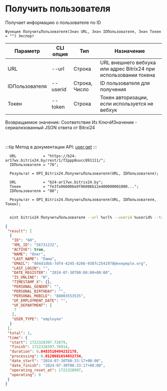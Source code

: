 ﻿---
sidebar_position: 2
---

# Получить пользователя
 Получает информацию о пользователе по ID



`Функция ПолучитьПользователя(Знач URL, Знач IDПользователя, Знач Токен = "") Экспорт`

  | Параметр | CLI опция | Тип | Назначение |
  |-|-|-|-|
  | URL | --url | Строка | URL внешнего вебхука или адрес Bitrix24 при использовании токена |
  | IDПользователя | --userid | Строка, Число | ID пользователя для получения |
  | Токен | --token | Строка | Токен авторизации, если используется не вебхук |

  
  Возвращаемое значение:   Соответствие Из КлючИЗначение - сериализованный JSON ответа от Bitrxi24

<br/>

:::tip
Метод в документации API: [user.get](https://dev.1c-bitrix.ru/rest_help/users/user_get.php)
:::
<br/>


```bsl title="Пример кода"
  URL            = "https://b24-ar17wx.bitrix24.by/rest/1/f2ppp8uucc891111/";
  IDПользователя = "78";
  
  Результат = OPI_Bitrix24.ПолучитьПользователя(URL, IDПользователя);
  
  URL            = "b24-ar17wx.bitrix24.by";
  Токен          = "fe3fa966006e9f06006b12e400000001000...";
  IDПользователя = "80";
  
  Результат = OPI_Bitrix24.ПолучитьПользователя(URL, IDПользователя, Токен);
```
        


```sh title="Пример команды CLI"
    
  oint bitrix24 ПолучитьПользователя --url %url% --userid %userid% --token %token%

```

```json title="Результат"
{
 "result": [
  {
   "ID": "60",
   "XML_ID": "56731232",
   "ACTIVE": true,
   "NAME": "Олег",
   "LAST_NAME": "Лама",
   "EMAIL": "804d1dbb-7df4-4245-8266-938fc2541978@exepmple.org",
   "LAST_LOGIN": "",
   "DATE_REGISTER": "2024-07-30T00:00:00+00:00",
   "IS_ONLINE": "N",
   "TIMESTAMP_X": {},
   "PERSONAL_GENDER": "",
   "PERSONAL_BIRTHDAY": "",
   "PERSONAL_MOBILE": "88003553535",
   "UF_EMPLOYMENT_DATE": "",
   "UF_DEPARTMENT": [
    7
   ],
   "USER_TYPE": "employee"
  }
 ],
 "total": 1,
 "time": {
  "start": 1722328397.72079,
  "finish": 1722328397.76914,
  "duration": 0.0483510494232178,
  "processing": 0.0120601654052734,
  "date_start": "2024-07-30T08:33:17+00:00",
  "date_finish": "2024-07-30T08:33:17+00:00",
  "operating_reset_at": 1722328997,
  "operating": 0
 }
}
```
